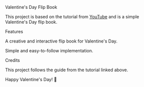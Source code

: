 Valentine's Day Flip Book

This project is based on the tutorial from [YouTube](https://www.youtube.com/shorts/jFVRpQjyTGg) and is a simple Valentine's Day flip book.

Features

A creative and interactive flip book for Valentine's Day.

Simple and easy-to-follow implementation.

Credits

This project follows the guide from the tutorial linked above.

Happy Valentine's Day! 💖

